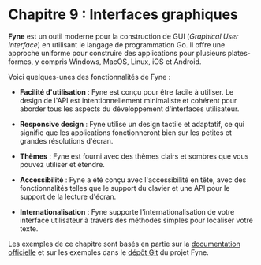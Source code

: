 # Chapitre 9 : Interfaces graphiques

**Fyne** est un outil moderne pour la construction de GUI (_Graphical User Interface_) en utilisant le langage de
programmation Go. Il offre une approche uniforme pour construire des applications pour plusieurs plates-formes, y
compris Windows, MacOS, Linux, iOS et Android.

Voici quelques-unes des fonctionnalités de Fyne :

- **Facilité d'utilisation** : Fyne est conçu pour être facile à utiliser. Le design de l'API est intentionnellement
  minimaliste et cohérent pour aborder tous les aspects du développement d'interfaces utilisateur.

- **Responsive design** : Fyne utilise un design tactile et adaptatif, ce qui signifie que les applications
  fonctionneront bien sur les petites et grandes résolutions d'écran.

- **Thèmes** : Fyne est fourni avec des thèmes clairs et sombres que vous pouvez utiliser et étendre.

- **Accessibilité** : Fyne a été conçu avec l'accessibilité en tête, avec des fonctionnalités telles que le support du
  clavier et une API pour le support de la lecture d'écran.

- **Internationalisation** : Fyne supporte l'internationalisation de votre interface utilisateur à travers des méthodes
  simples pour localiser votre texte.

Les exemples de ce chapitre sont basés en partie sur la [documentation officielle](https://docs.fyne.io) et sur les
exemples dans le [dépôt Git](https://github.com/fyne-io/fyne) du projet Fyne. 